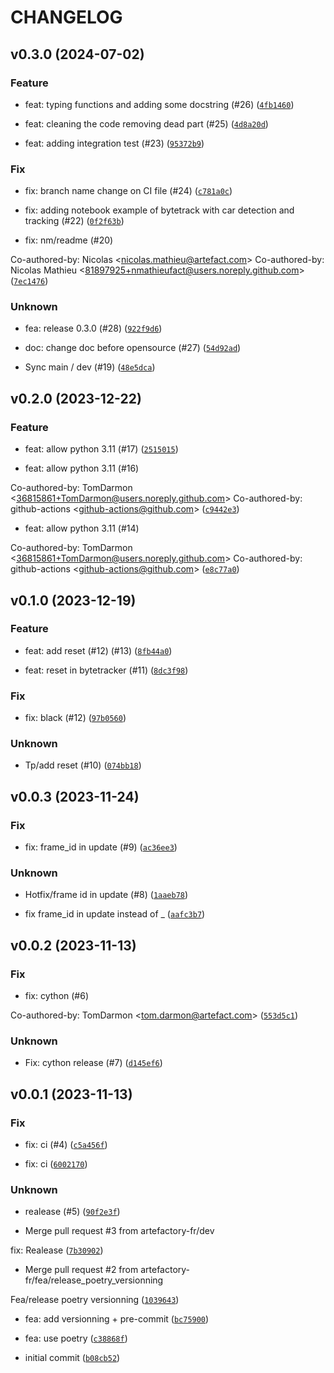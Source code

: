 # CHANGELOG

## v0.3.0 (2024-07-02)

### Feature

* feat: typing functions and adding some docstring  (#26) ([`4fb1460`](https://github.com/artefactory-fr/bytetrack/commit/4fb1460f7e58363749ac9103483e47ad7ad3527c))

* feat: cleaning the code removing dead part  (#25) ([`4d8a20d`](https://github.com/artefactory-fr/bytetrack/commit/4d8a20d35e7d1a9948e0a948bd8a3db7ff08a400))

* feat: adding integration test (#23) ([`95372b9`](https://github.com/artefactory-fr/bytetrack/commit/95372b965ffffd0c0652800ee79a3be50c5af470))

### Fix

* fix: branch name change on CI file (#24) ([`c781a0c`](https://github.com/artefactory-fr/bytetrack/commit/c781a0c33a8dec9c82bd6b047e44229870c007eb))

* fix: adding notebook example of bytetrack with car detection and tracking (#22) ([`0f2f63b`](https://github.com/artefactory-fr/bytetrack/commit/0f2f63b20c765c41d7b781676b32e9c04927e2ec))

* fix: nm/readme (#20)

Co-authored-by: Nicolas &lt;nicolas.mathieu@artefact.com&gt;
Co-authored-by: Nicolas Mathieu &lt;81897925+nmathieufact@users.noreply.github.com&gt; ([`7ec1476`](https://github.com/artefactory-fr/bytetrack/commit/7ec1476523160a47a12f12571b890762f2fbdbed))

### Unknown

* fea: release 0.3.0 (#28) ([`922f9d6`](https://github.com/artefactory-fr/bytetrack/commit/922f9d60e4840429cf92ac679c3cf75eb828fd27))

* doc: change doc before opensource (#27) ([`54d92ad`](https://github.com/artefactory-fr/bytetrack/commit/54d92ad9e26c34c223a229e103e05166c783636a))

* Sync main / dev  (#19) ([`48e5dca`](https://github.com/artefactory-fr/bytetrack/commit/48e5dcaad578de0048945f0dc2744ae7c119552b))

## v0.2.0 (2023-12-22)

### Feature

* feat: allow python 3.11 (#17) ([`2515015`](https://github.com/artefactory-fr/bytetrack/commit/25150157967432f9986103aeb7ab03671653ffb1))

* feat: allow python 3.11 (#16)

Co-authored-by: TomDarmon &lt;36815861+TomDarmon@users.noreply.github.com&gt;
Co-authored-by: github-actions &lt;github-actions@github.com&gt; ([`c9442e3`](https://github.com/artefactory-fr/bytetrack/commit/c9442e30811b5479520ad8695706d0da8ce09397))

* feat: allow python 3.11 (#14)

Co-authored-by: TomDarmon &lt;36815861+TomDarmon@users.noreply.github.com&gt;
Co-authored-by: github-actions &lt;github-actions@github.com&gt; ([`e8c77a0`](https://github.com/artefactory-fr/bytetrack/commit/e8c77a04138214022a3823637869f58851a5f8ef))

## v0.1.0 (2023-12-19)

### Feature

* feat: add reset (#12) (#13) ([`8fb44a0`](https://github.com/artefactory-fr/bytetrack/commit/8fb44a0301e7c4ae2b6d66e7b1cd2f3dd260b144))

* feat: reset in bytetracker (#11) ([`8dc3f98`](https://github.com/artefactory-fr/bytetrack/commit/8dc3f9860a834f8dbd3a87016fc26b7e3929dd59))

### Fix

* fix: black (#12) ([`97b0560`](https://github.com/artefactory-fr/bytetrack/commit/97b0560177c4b9c3f39c2d2699585e329da4e684))

### Unknown

* Tp/add reset (#10) ([`074bb18`](https://github.com/artefactory-fr/bytetrack/commit/074bb18424f7670b0d26d945fa1fefc97faed041))

## v0.0.3 (2023-11-24)

### Fix

* fix: frame_id in update (#9) ([`ac36ee3`](https://github.com/artefactory-fr/bytetrack/commit/ac36ee302f78d2e77b028cd646e7de785d6105ca))

### Unknown

* Hotfix/frame id in update (#8) ([`1aaeb78`](https://github.com/artefactory-fr/bytetrack/commit/1aaeb780420c84857b14597083afc8692b16962f))

* fix frame_id in update instead of _ ([`aafc3b7`](https://github.com/artefactory-fr/bytetrack/commit/aafc3b7d7be40534a6e88628302b9478991f533c))

## v0.0.2 (2023-11-13)

### Fix

* fix: cython (#6)

Co-authored-by: TomDarmon &lt;tom.darmon@artefact.com&gt; ([`553d5c1`](https://github.com/artefactory-fr/bytetrack/commit/553d5c192b6d1414e30dcd5701ea95cd761205bb))

### Unknown

* Fix: cython release (#7) ([`d145ef6`](https://github.com/artefactory-fr/bytetrack/commit/d145ef6511c63b9b6fc6e0c6073249320e0d5861))

## v0.0.1 (2023-11-13)

### Fix

* fix: ci (#4) ([`c5a456f`](https://github.com/artefactory-fr/bytetrack/commit/c5a456fccddaebcc24bdc77f1ebb7c50c02bfdc5))

* fix: ci ([`6002170`](https://github.com/artefactory-fr/bytetrack/commit/600217006257c2cfbea5156e2aad2e35219e7794))

### Unknown

* realease (#5) ([`90f2e3f`](https://github.com/artefactory-fr/bytetrack/commit/90f2e3fc696a7ba15295536dc7ed19fc2461af12))

* Merge pull request #3 from artefactory-fr/dev

fix: Realease ([`7b30902`](https://github.com/artefactory-fr/bytetrack/commit/7b309028b86d6c0721272d20fb05bcc96ed3efcf))

* Merge pull request #2 from artefactory-fr/fea/release_poetry_versionning

Fea/release poetry versionning ([`1039643`](https://github.com/artefactory-fr/bytetrack/commit/10396439f6807a73a8e0842cfbb5bb21762c1ec8))

* fea: add versionning + pre-commit ([`bc75900`](https://github.com/artefactory-fr/bytetrack/commit/bc75900ae8570080b82768464956269c0ccdd5eb))

* fea: use poetry ([`c38868f`](https://github.com/artefactory-fr/bytetrack/commit/c38868fdefa2f5c2a2e1cc1bd73fc7213282fa33))

* initial commit ([`b08cb52`](https://github.com/artefactory-fr/bytetrack/commit/b08cb52ad2aa5fecb1a9324131f8bc70d939c7c7))

